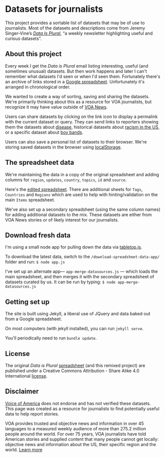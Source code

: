 # Datasets for journalists #

This project provides a sortable list of datasets that may be of use to journalists. Most of the datasets and descriptions come from Jeremy Singer-Vine’s _[Data Is Plural](https://tinyletter.com/data-is-plural)_, “a weekly newsletter highlighting useful and curious datasets”.





## About this project ##


Every week I get the _Data is Plural_ email listing interesting, useful (and sometimes unusual) datasets. But then work happens and later I can't remember what datasets I'd seen or when I'd seen them. Fortunately there's an archive of links stored in a [Google spreadsheet](https://docs.google.com/spreadsheets/d/1wZhPLMCHKJvwOkP4juclhjFgqIY8fQFMemwKL2c64vk/edit#gid=0). Unfortunately it's arranged in chronological order.

We wanted to create a way of sorting, saving and sharing the datasets. We're primarily thinking about this as a resource for VOA journalists, but recognize it may have value outside of [VOA News](https://www.voanews.com).

Users can share datasets by clicking on the link icon to display a permalink with the current dataset or query. They can send links to reporters showing them the datasets about [disease](https://projects.voanews.com/data-resources/?tags=disease), historical datasets about [racism in the US](https://projects.voanews.com/data-resources/?country=USA&tags=history+race), or a specific dataset about [boy bands](http://localhost:4000/?id=source650).

Users can also save a personal list of datasets to their browser. We're storing saved datasets in the browser using [localStorage](https://developer.mozilla.org/en-US/docs/Web/API/Window/localStorage).  





## The spreadsheet data ##

We're maintaining the data in a copy of the original spreadsheet and adding columns for `region`, `updates`, `country`, `topics`, `id` and `source`.

Here's the [edited spreadsheet](https://docs.google.com/spreadsheets/d/e/2PACX-1vTyyWj6reapmWKRmpqxCLKOoN6vxR_ONNgJkgOSk-zUCLEE-uk78OuYCXERKLUJWzyuUu0S-xgBwZ74/pubhtml). There are additional sheets for `Tags`, `Countries` and `Regions` which are used to help with hinting/validation on the main `Items` spreadsheet.

We've also set up a secondary spreadsheet (using the same column names) for adding additional datasets to the mix. These datasets are either from VOA News stories or of likely interest for our journalists.






## Download fresh data ##

I'm using a small node app for pulling down the data via [tabletop.js](https://github.com/jsoma/tabletop). 

To download the latest data, switch to the `/download-spreadsheet-data-app/` folder and run: `$ node app.js`

I've set up an alternate app— `app-merge-datasources.js` — which loads the main spreadsheet, and then merges it with the secondary spreadsheet of datasets curated by us. It can be run by typing: `$ node app-merge-datasources.js`







## Getting set up ##

The site is built using Jekyll, a liberal use of JQuery and data baked out from a Google spreadsheet.

On most computers (with jekyll installed), you can run `jekyll serve`.

You'll periodically need to run `bundle update`.







## License ##

The original _Data is Plural_ [spreadsheet](https://docs.google.com/spreadsheets/d/1wZhPLMCHKJvwOkP4juclhjFgqIY8fQFMemwKL2c64vk/edit#gid=0) (and this remixed project) are published under a Creative Commons Attribution - Share Alike 4.0 International [license](https://creativecommons.org/licenses/by-sa/4.0/).





## Disclaimer ##

[Voice of America](https://www.voanews.com/) does not endorse and has not verified these datasets. This page was created as a resource for journalists to find potentially useful data to help report stories. 

VOA provides trusted and objective news and information in over 45 languages to a measured weekly audience of more than 275.2 million people around the world. For over 75 years, VOA journalists have told American stories and supplied content that many people cannot get locally: objective news and information about the US, their specific region and the world. [Learn more](https://www.insidevoa.com/p/5831.html)

